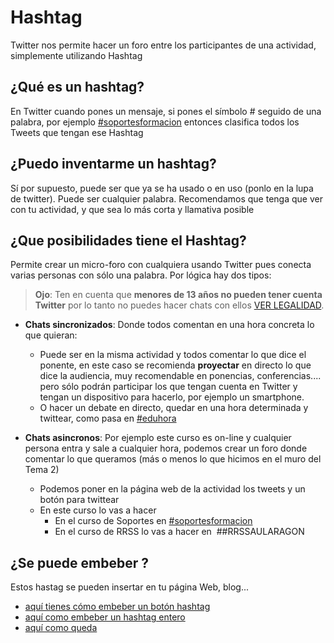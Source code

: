# Hashtag

Twitter nos permite hacer un foro entre los participantes de una actividad, simplemente utilizando Hashtag

## ¿Qué es un hashtag?

En Twitter cuando pones un mensaje, si pones el símbolo # seguido de una palabra, por ejemplo [#soportesformacion](https://twitter.com/search?q=%23soportesformacion&amp;src=typd) entonces clasifica todos los Tweets que tengan ese Hashtag

## ¿Puedo inventarme un hashtag?

Sí por supuesto, puede ser que ya se ha usado o en uso (ponlo en la lupa de twitter). Puede ser cualquier palabra. Recomendamos que tenga que ver con tu actividad, y que sea lo más corta y llamativa posible

## ¿Que posibilidades tiene el Hashtag?

Permite crear un micro-foro con cualquiera usando Twitter pues conecta varias personas con sólo una palabra. Por lógica hay dos tipos:

>**Ojo**: Ten en cuenta que **menores de 13 años no pueden tener cuenta Twitter** por lo tanto no puedes hacer chats con ellos [VER LEGALIDAD](https://catedu.github.io/rrss-classroom/ojo-no-es-legal.html).

- **Chats sincronizados**: Donde todos comentan en una hora concreta lo que quieran:
    - Puede ser en la misma actividad y todos comentar lo que dice el ponente, en este caso se recomienda **proyectar** en directo lo que dice la audiencia, muy recomendable en ponencias, conferencias.... pero sólo podrán participar los que tengan cuenta en Twitter y tengan un dispositivo para hacerlo, por ejemplo un smartphone.
    - O hacer un debate en directo, quedar en una hora determinada y twittear, como pasa en [#eduhora](https://twitter.com/search?q=%23eduhora&amp;src=typd)
    
- **Chats asincronos**: Por ejemplo este curso es on-line y cualquier persona entra y sale a cualquier hora, podemos crear un foro donde comentar lo que queramos (más o menos lo que hicimos en el muro del Tema 2)
    - Podemos poner en la página web de la actividad los tweets y un botón para twittear
    - En este curso lo vas a hacer
        - En el curso de Soportes en [#soportesformacion](https://twitter.com/search?q=%23soportesformacion&amp;src=typd)
        - En el curso de RRSS lo vas a hacer en  ##RRSSAULARAGON

## ¿Se puede embeber ?

Estos hastag se pueden insertar en tu página Web, blog... 

* [aquí tienes cómo embeber un botón hashtag](https://catedu.github.io/soportes-informaticos-profesorado/embeber_botn_hashtag.html)
* [aquí como embeber un hashtag entero](https://catedu.github.io/soportes-informaticos-profesorado/embeber_tweets_hashtag.html)
* [aquí como queda](https://catedu.github.io/soportes-informaticos-profesorado/cmo_queda_vamos_a_verlo_soportesformacion.html)

